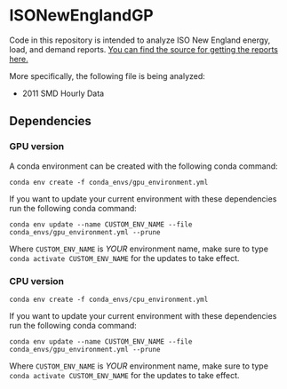 # ISONewEnglandGP

Code in this repository is intended to analyze ISO New England energy, load, and demand reports. [You can find the source for getting the reports here.](https://www.iso-ne.com/isoexpress/web/reports/load-and-demand/-/tree/zone-info)

More specifically, the following file is being analyzed:

  - 2011 SMD Hourly Data

## Dependencies 

### GPU version

A conda environment can be created with the following conda command:

    conda env create -f conda_envs/gpu_environment.yml

If you want to update your current environment with these dependencies run the following conda command:

    conda env update --name CUSTOM_ENV_NAME --file conda_envs/gpu_environment.yml --prune

Where `CUSTOM_ENV_NAME` is *YOUR* environment name, make sure to type `conda activate CUSTOM_ENV_NAME` for the updates to take effect.

### CPU version

    conda env create -f conda_envs/cpu_environment.yml

If you want to update your current environment with these dependencies run the following conda command:

    conda env update --name CUSTOM_ENV_NAME --file conda_envs/gpu_environment.yml --prune

Where `CUSTOM_ENV_NAME` is *YOUR* environment name, make sure to type `conda activate CUSTOM_ENV_NAME` for the updates to take effect.
